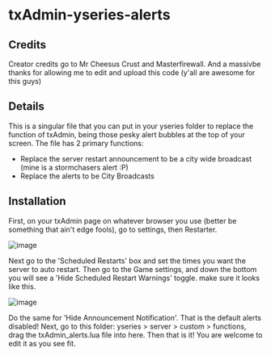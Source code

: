 # txAdmin-yseries-alerts

## Credits
Creator credits go to Mr Cheesus Crust and Masterfirewall. And a massivbe thanks for allowing me to edit and upload this code (y'all are awesome for this guys)

## Details
This is a singular file that you can put in your yseries folder to replace the function of txAdmin, being those pesky alert bubbles at the top of your screen. The file has 2 primary functions:
- Replace the server restart announcement to be a city wide broadcast (mine is a stormchasers alert :P)
- Replace the alerts to be City Broadcasts

## Installation
First, on your txAdmin page on whatever browser you use (better be something that ain't edge fools), go to settings, then Restarter.

![image](https://github.com/user-attachments/assets/52c6c9c8-87b2-430a-8c03-5c98c04609ca)

Next go to the 'Scheduled Restarts' box and set the times you want the server to auto restart. 
Then go to the Game settings, and down the bottom you will see a 'Hide Scheduled Restart Warnings' toggle. make sure it looks like this. 

![image](https://github.com/user-attachments/assets/3be404fa-a35b-4795-bef6-592d39c6fca2)

Do the same for 'Hide Announcement Notification'.
That is the default alerts disabled!
Next, go to this folder: yseries > server > custom > functions, drag the txAdmin_alerts.lua file into here. Then that is it! You are welcome to edit it as you see fit.
